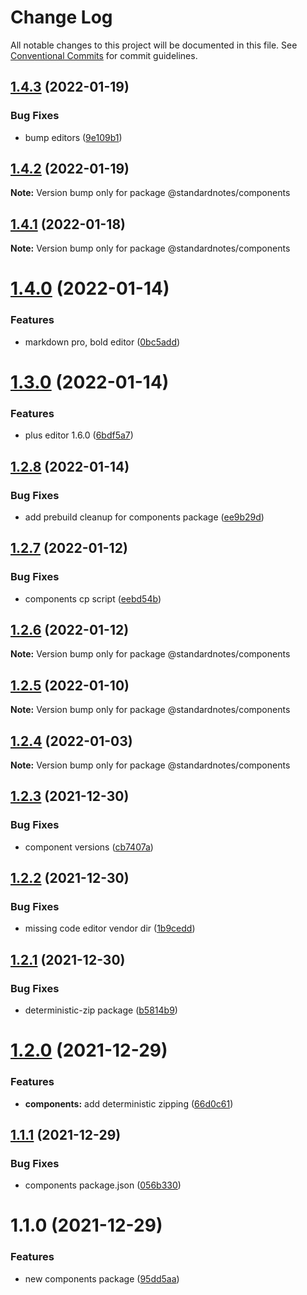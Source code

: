 # Change Log

All notable changes to this project will be documented in this file.
See [Conventional Commits](https://conventionalcommits.org) for commit guidelines.

## [1.4.3](https://github.com/standardnotes/snjs/compare/@standardnotes/components@1.4.2...@standardnotes/components@1.4.3) (2022-01-19)


### Bug Fixes

* bump editors ([9e109b1](https://github.com/standardnotes/snjs/commit/9e109b1a29a3767f8fd3126bab0ccfcf4a2487a4))





## [1.4.2](https://github.com/standardnotes/snjs/compare/@standardnotes/components@1.4.1...@standardnotes/components@1.4.2) (2022-01-19)

**Note:** Version bump only for package @standardnotes/components





## [1.4.1](https://github.com/standardnotes/snjs/compare/@standardnotes/components@1.4.0...@standardnotes/components@1.4.1) (2022-01-18)

**Note:** Version bump only for package @standardnotes/components





# [1.4.0](https://github.com/standardnotes/snjs/compare/@standardnotes/components@1.3.0...@standardnotes/components@1.4.0) (2022-01-14)


### Features

* markdown pro, bold editor ([0bc5add](https://github.com/standardnotes/snjs/commit/0bc5addabc7033149d207d1140f9c5e1b7dc7fb6))





# [1.3.0](https://github.com/standardnotes/snjs/compare/@standardnotes/components@1.2.8...@standardnotes/components@1.3.0) (2022-01-14)


### Features

* plus editor 1.6.0 ([6bdf5a7](https://github.com/standardnotes/snjs/commit/6bdf5a7519559f75d72016a1f4e6f715e55d437a))





## [1.2.8](https://github.com/standardnotes/snjs/compare/@standardnotes/components@1.2.7...@standardnotes/components@1.2.8) (2022-01-14)


### Bug Fixes

* add prebuild cleanup for components package ([ee9b29d](https://github.com/standardnotes/snjs/commit/ee9b29d72914ee499ffd18605ab07dc6d46c0213))





## [1.2.7](https://github.com/standardnotes/snjs/compare/@standardnotes/components@1.2.6...@standardnotes/components@1.2.7) (2022-01-12)


### Bug Fixes

* components cp script ([eebd54b](https://github.com/standardnotes/snjs/commit/eebd54b36cb875136d76c5fc6194804c0cd2ae4f))





## [1.2.6](https://github.com/standardnotes/snjs/compare/@standardnotes/components@1.2.5...@standardnotes/components@1.2.6) (2022-01-12)

**Note:** Version bump only for package @standardnotes/components





## [1.2.5](https://github.com/standardnotes/snjs/compare/@standardnotes/components@1.2.4...@standardnotes/components@1.2.5) (2022-01-10)

**Note:** Version bump only for package @standardnotes/components





## [1.2.4](https://github.com/standardnotes/snjs/compare/@standardnotes/components@1.2.3...@standardnotes/components@1.2.4) (2022-01-03)

**Note:** Version bump only for package @standardnotes/components





## [1.2.3](https://github.com/standardnotes/snjs/compare/@standardnotes/components@1.2.2...@standardnotes/components@1.2.3) (2021-12-30)


### Bug Fixes

* component versions ([cb7407a](https://github.com/standardnotes/snjs/commit/cb7407a7002516f17974c6fcd693738c53c6293c))





## [1.2.2](https://github.com/standardnotes/snjs/compare/@standardnotes/components@1.2.1...@standardnotes/components@1.2.2) (2021-12-30)


### Bug Fixes

* missing code editor vendor dir ([1b9cedd](https://github.com/standardnotes/snjs/commit/1b9cedde303d4334d0d816c2e650513bb17b8b49))





## [1.2.1](https://github.com/standardnotes/snjs/compare/@standardnotes/components@1.2.0...@standardnotes/components@1.2.1) (2021-12-30)


### Bug Fixes

* deterministic-zip package ([b5814b9](https://github.com/standardnotes/snjs/commit/b5814b9040bc2d40969e102e86b82e4184cc624f))





# [1.2.0](https://github.com/standardnotes/snjs/compare/@standardnotes/components@1.1.1...@standardnotes/components@1.2.0) (2021-12-29)


### Features

* **components:** add deterministic zipping ([66d0c61](https://github.com/standardnotes/snjs/commit/66d0c61c966d5c8a8bfa33a6069acf3c24407842))





## [1.1.1](https://github.com/standardnotes/snjs/compare/@standardnotes/components@1.1.0...@standardnotes/components@1.1.1) (2021-12-29)


### Bug Fixes

* components package.json ([056b330](https://github.com/standardnotes/snjs/commit/056b33042ee3199e45d990410d2d66ef161f8d8b))





# 1.1.0 (2021-12-29)


### Features

* new components package ([95dd5aa](https://github.com/standardnotes/snjs/commit/95dd5aab0c2124192554be3f20f14ace62d9c46b))
